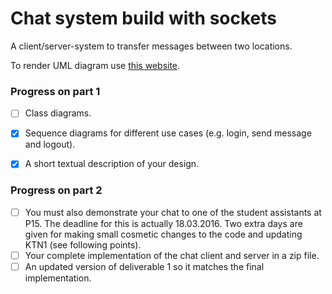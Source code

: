 # Chat system build with sockets
A client/server-system to transfer messages between two locations.

To render UML diagram use [this website](http://yuml.me/diagram/class/draw).

### Progress on part 1
- [ ] Class diagrams.
- [x] Sequence diagrams for different use cases (e.g. login, send message and logout).
- [x] A short textual description of your design.


### Progress on part 2
- [ ] You must also demonstrate your chat to one of the student assistants at P15. The deadline for this is
actually 18.03.2016. Two extra days are given for making small cosmetic changes to the code and
updating KTN1 (see following points).
- [ ] Your complete implementation of the chat client and server in a zip file.
- [ ] An updated version of deliverable 1 so it matches the final implementation. 
